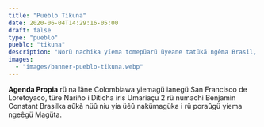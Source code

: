 ```yaml
---
title: "Pueblo Tikuna"
date: 2020-06-04T14:29:16-05:00
draft: false
type: "pueblo"
pueblo: "tikuna"
description: "Norü nachika yíema tomepüarü üyeane tatükã ngêma Brasil, Colombia rü Peruwa. Rü 13.842 dueûgüe nüû kuãama ngêgumarüû Magütagü, 7.003 ni ûgü ngeûgü magütagüka. Yíemagü ta ûgü poûruû torü ianeka i torü tae nainekü."
images:
  - "images/banner-pueblo-tikuna.webp"
---
```


**Agenda Propia** rü na îãne Colombiawa yiemagü ianegü San Francisco de Loretoyaco, türe Nariño i Diticha iris Umariaçu 2 rü numachi Benjamín Constant Brasilka aûkã nüû niu yía üêû nakümagüka i rü poraûgü yíema ngeêgü Magüta.
